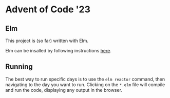 # Advent of Code '23

## Elm

This project is (so far) written with Elm.

Elm can be insalled by following instructions [here](https://guide.elm-lang.org/install/elm.html).

## Running

The best way to run specific days is to use the `elm reactor` command, then navigating to the day you want to run. Clicking on the `*.elm` file will compile and run the code, displaying any output in the browser.
